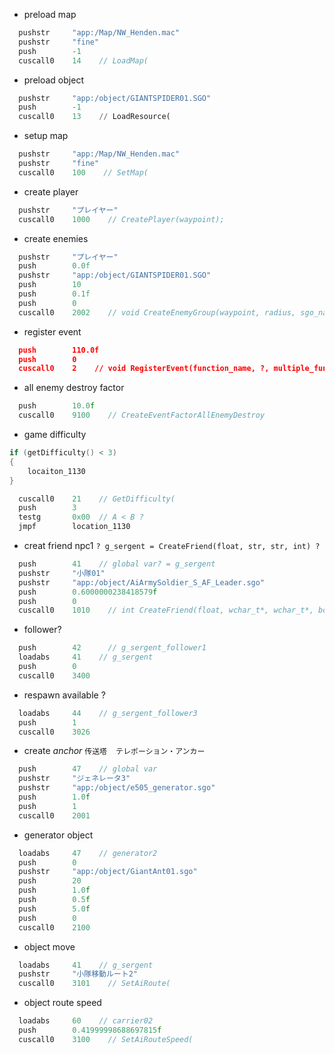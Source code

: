 
+ preload map
```cs
  pushstr     "app:/Map/NW_Henden.mac"
  pushstr     "fine"
  push        -1
  cuscall0    14    // LoadMap(
```

- preload object
```py
  pushstr     "app:/object/GIANTSPIDER01.SGO"
  push        -1
  cuscall0    13    // LoadResource(
```

+ setup map
```js
  pushstr     "app:/Map/NW_Henden.mac"
  pushstr     "fine"
  cuscall0    100    // SetMap(
```

+ create player
```c
  pushstr     "プレイヤー"
  cuscall0    1000    // CreatePlayer(waypoint);
```

- create enemies
```java
  pushstr     "プレイヤー"
  push        0.0f
  pushstr     "app:/object/GIANTSPIDER01.SGO"
  push        10
  push        0.1f
  push        0
  cuscall0    2002    // void CreateEnemyGroup(waypoint, radius, sgo_name, count, health_scale, has_aggro);
```

- register event
```json
  push        110.0f
  push        0
  cuscall0    2    // void RegisterEvent(function_name, ?, multiple_functions_per_event(?));
```

- all enemy destroy factor
```cpp
  push        10.0f
  cuscall0    9100    // CreateEventFactorAllEnemyDestroy
```

- game difficulty
```c
if (getDifficulty() < 3)
{
    locaiton_1130
}
```  
```c
  cuscall0    21    // GetDifficulty(
  push        3
  testg       0x00  // A < B ?
  jmpf        location_1130
```

- creat friend npc1
```? g_sergent = CreateFriend(float, str, str, int) ?```  
```c
  push        41    // global var? = g_sergent
  pushstr     "小隊01"
  pushstr     "app:/object/AiArmySoldier_S_AF_Leader.sgo"
  push        0.6000000238418579f
  push        0
  cuscall0    1010    // int CreateFriend(float, wchar_t*, wchar_t*, bool);
```

- follower?
```c
  push        42      // g_sergent_follower1
  loadabs     41    // g_sergent
  push        0
  cuscall0    3400
```

- respawn available ?
```c
  loadabs     44    // g_sergent_follower3
  push        1
  cuscall0    3026
```

- create *anchor* ```传送塔  テレポーション・アンカー```  
```c
  push        47    // global var
  pushstr     "ジェネレータ3"
  pushstr     "app:/object/e505_generator.sgo"
  push        1.0f
  push        1
  cuscall0    2001
```

- generator object
```c
  loadabs     47    // generator2
  push        0
  pushstr     "app:/object/GiantAnt01.sgo"
  push        20
  push        1.0f
  push        0.5f
  push        5.0f
  push        0
  cuscall0    2100
```

- object move
```c
  loadabs     41    // g_sergent
  pushstr     "小隊移動ルート2"
  cuscall0    3101    // SetAiRoute(
```

- object route speed
```c
  loadabs     60    // carrier02
  push        0.41999998688697815f
  cuscall0    3100    // SetAiRouteSpeed(
```